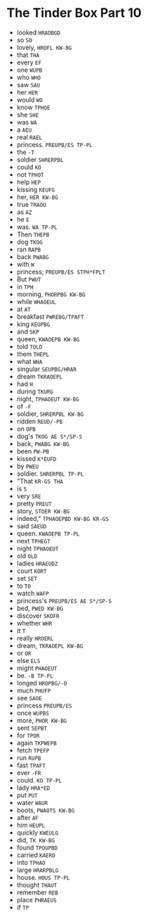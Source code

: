 # The Tinder Box Part 10

* looked `HRAOBGD`
* so `SO`
* lovely, `HROFL KW-BG`
* that `THA`
* every `EF`
* one `WUPB`
* who `WHO`
* saw `SAU`
* her `HER`
* would `WO`
* know `TPHOE`
* she `SHE`
* was `WA`
* a `AEU`
* real `RAEL`
* princess. `PREUPB/ES TP-PL`
* the `-T`
* soldier `SHRERPBL`
* could `KO`
* not `TPHOT`
* help `HEP`
* kissing `KEUFG`
* her, `HER KW-BG`
* true `TRAOU`
* as `AZ`
* he `E`
* was. `WA TP-PL`
* Then `THEPB`
* dog `TKOG`
* ran `RAPB`
* back `PWABG`
* with `W`
* princess; `PREUPB/ES STPH*FPLT`
* But `PWUT`
* in `TPH`
* morning, `PHORPBG KW-BG`
* while `WHAOEUL`
* at `AT`
* breakfast `PWREBG/TPAFT`
* king `KEUPBG`
* and `SKP`
* queen, `KWAOEPB KW-BG`
* told `TOLD`
* them `THEPL`
* what `WHA`
* singular `SEUPBG/HRAR`
* dream `TKRAOEPL`
* had `H`
* during `TKURG`
* night, `TPHAOEUT KW-BG`
* of `-F`
* soldier, `SHRERPBL KW-BG`
* ridden `REUD/-PB`
* on `OPB`
* dog's `TKOG AE S*/SP-S`
* back, `PWABG KW-BG`
* been `PW-PB`
* kissed `K*EUFD`
* by `PWEU`
* soldier. `SHRERPBL TP-PL`
* "That `KR-GS THA`
* is `S`
* very `SRE`
* pretty `PREUT`
* story, `STOER KW-BG`
* indeed," `TPHAOEPBD KW-BG KR-GS`
* said `SAEUD`
* queen. `KWAOEPB TP-PL`
* next `TPHEGT`
* night `TPHAOEUT`
* old `OLD`
* ladies `HRAEUDZ`
* court `KORT`
* set `SET`
* to `TO`
* watch `WAFP`
* princess's `PREUPB/ES AE S*/SP-S`
* bed, `PWED KW-BG`
* discover `SKOFR`
* whether `WHR`
* it `T`
* really `HROERL`
* dream, `TKRAOEPL KW-BG`
* or `OR`
* else `ELS`
* might `PHAOEUT`
* be. `-B TP-PL`
* longed `HROPBG/-D`
* much `PHUFP`
* see `SAOE`
* princess `PREUPB/ES`
* once `WUPBS`
* more, `PHOR KW-BG`
* sent `SEPBT`
* for `TPOR`
* again `TKPWEPB`
* fetch `TPEFP`
* run `RUPB`
* fast `TPAFT`
* ever `-FR`
* could. `KO TP-PL`
* lady `HRA*ED`
* put `PUT`
* water `WAUR`
* boots, `PWAOTS KW-BG`
* after `AF`
* him `HEUPL`
* quickly `KWEULG`
* did, `TK KW-BG`
* found `TPOUPBD`
* carried `KAERD`
* into `TPHAO`
* large `HRARPBLG`
* house. `HOUS TP-PL`
* thought `THAUT`
* remember `REB`
* place `PHRAEUS`
* if `TP`
